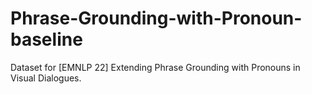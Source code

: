 # Phrase-Grounding-with-Pronoun-baseline
Dataset for [EMNLP 22] Extending Phrase Grounding with Pronouns in Visual Dialogues.